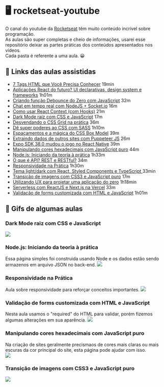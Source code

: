 # 🖥 rocketseat-youtube

O canal do youtube da <a href="https://www.youtube.com/channel/UCSfwM5u0Kce6Cce8_S72olg">Rocketseat</a> têm muito conteúdo incrível sobre programação. <br>
As aulas são super completas e cheio de informações, usarei esse repositório deixar as partes práticas dos conteúdos apresentados nos vídeos. <br>
Cada pasta é referente a uma aula. 😀

## 🚀 Links das aulas assistidas

- <a href="https://youtu.be/7pqp3IKyC0s">7 Tags HTML que Você Precisa Conhecer</a> 19min
- <a href="https://youtu.be/6TEo2AxW-oQ">Aplicações React do futuro? UI declarativas, design system e frameworks</a> 1h01m
- <a href="https://youtu.be/OyTPNNIy3pc">Criando função Debounce do Zero com JavaScript</a> 32m
- <a href="https://youtu.be/-jXfKDYJJvo">Chat em tempo real com NodeJS + Socket.io</a> 16m
- <a href="https://youtu.be/FsCBw9X9U84">Como usar React Context (com Hooks)</a> 21m
- <a href="https://youtu.be/BvhYm0BOLvA">Dark Mode raiz com CSS e JavaScript</a> 17m
- <a href="https://www.youtube.com/watch?v=HN1UjzRSdBk">Desvendando o CSS Grid na prática</a> 36m
- <a href="https://www.youtube.com/watch?v=BaI8dHUthLA">Dê super poderes ao CSS com SASS</a> 1h10m
- <a href="https://youtu.be/nhW70H9H4gU">Espaçamentos e a mágica do CSS Box Model</a> 39m
- <a href="https://youtu.be/K5yYBJhix5A">Extraindo dados de outros sites com Puppeteer JS</a> 26m
- <a href="https://youtu.be/ZaDpDlPr25M">Expo SDK 38.0 mudou o jogo no React Native</a> 39m
- <a href="https://youtu.be/evBGq29wr08">Manipulando cores hexadecimais com JavaScript puro</a> 44m
- <a href="https://www.youtube.com/watch?v=DiXbJL3iWVs">Node.js: Iniciando da teoria à prática</a> 1h33m
- <a href="https://www.youtube.com/watch?v=ghTrp1x_1As">O que é API? REST e RESTful?</a> 34m
- <a href="https://youtu.be/H91DhKPjhPk">Responsividade na Prática</a> 1h30m
- <a href="https://youtu.be/ngVU74daJ8Y">Tema light/dark com React, Styled Components e TypeScript </a> 33min
- <a href="https://www.youtube.com/watch?v=BwwOu29K6mE">Transição de imagens com CSS3 e JavaScript puro</a> 17m
- <a href="https://youtu.be/mxIhSTP6ddE">Utilizando UX para projetar uma aplicação do zero</a> 1h18min
- <a href="https://youtu.be/Cz55Jmhfw84">Serverless com ReactJS e Next.js na Vercel</a> 33m
- <a href="https://www.youtube.com/watch?v=GTMEuHxh8aQ">Validação de forms customizada com HTML e JavaScript</a> 1h01m
## 🎯 Gifs de algumas aulas

### Dark Mode raiz com CSS e JavaScript

<img src="./images/darkMode.gif">

### Node.js: Iniciando da teoria à prática

Essa página simples foi construida usando Node e os dados estão sendo armazenos em arquivo JSON no back-end.
<img src="./iniciandoComNodeJS/http/video/nodejs.gif">

### Responsividade na Prática

Aula sobre responsividade para reforçar conceitos importantes.
<img src="./images/responsividade.gif">

### Validação de forms customizada com HTML e JavaScript

Nesta aula usamos o "required" do HTML para validar, porém fizemos algumas alterações em sua aparência.
<img src="./images/formAnimado.gif">

### Manipulando cores hexadecimais com JavaScript puro

Na criação de sites geralmente precismaos de cores mais claras ou mais escuras da cor principal do site, esta página pode ajudar com isso. <br>
<img src="./images/cores.gif">

### Transição de imagens com CSS3 e JavaScript puro

<img src="./images/transicao.gif">
